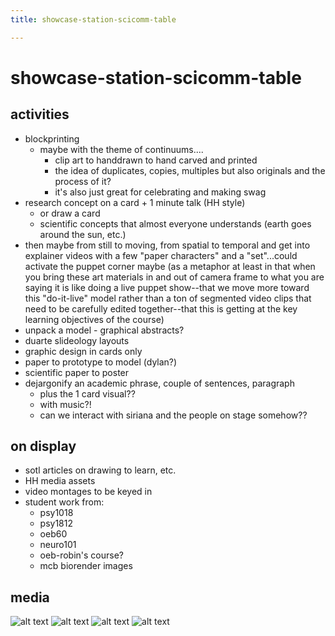 ```yaml
---
title: showcase-station-scicomm-table

---
```


# showcase-station-scicomm-table
## activities
- blockprinting
    - maybe with the theme of continuums....
        - clip art to handdrawn to hand carved and printed
        - the idea of duplicates, copies, multiples but also originals and the process of it? 
        - it's also just great for celebrating and making swag
- research concept on a card + 1 minute talk (HH style)
    - or draw a card 
    - scientific concepts that almost everyone understands (earth goes around the sun, etc.)
- then maybe from still to moving, from spatial to temporal and get into explainer videos with a few "paper characters" and a "set"...could activate the puppet corner maybe (as a metaphor at least in that when you bring these art materials in and out of camera frame to what you are saying it is like doing a live puppet show--that we move more toward this "do-it-live" model rather than a ton of segmented video clips that need to be carefully edited together--that this is getting at the key learning objectives of the course)
- unpack a model - graphical abstracts?
- duarte slideology layouts 
- graphic design in cards only
- paper to prototype to model (dylan?)
- scientific paper to poster
- dejargonify an academic phrase, couple of sentences, paragraph 
    - plus the 1 card visual??
    - with music?! 
    - can we interact with siriana and the people on stage somehow??


## on display
- sotl articles on drawing to learn, etc.
- HH media assets
- video montages to be keyed in
- student work from:
    - psy1018
    - psy1812
    - oeb60
    - neuro101
    - oeb-robin's course?
    - mcb biorender images

## media
![alt text](https://files.slack.com/files-pri/T0HTW3H0V-F05PL8ZPQPR/untitled_01_2-clr-bw.png?pub_secret=d9d76d1c6b)
![alt text](https://files.slack.com/files-pri/T0HTW3H0V-F05Q38HLAH2/untitled_01_3-clr-bw.png?pub_secret=71c22d3dcc)
![alt text](https://files.slack.com/files-pri/T0HTW3H0V-F05Q3FAEPB6/untitled_01_5-clr-bw.png?pub_secret=8848465226)
![alt text](https://files.slack.com/files-pri/T0HTW3H0V-F05TMMRLEB0/image-010.jpg?pub_secret=552a7322e1)